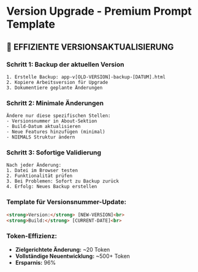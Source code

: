 # Version Upgrade - Premium Prompt Template

## 🚀 EFFIZIENTE VERSIONSAKTUALISIERUNG

### Schritt 1: Backup der aktuellen Version
```
1. Erstelle Backup: app-v[OLD-VERSION]-backup-[DATUM].html
2. Kopiere Arbeitsversion für Upgrade
3. Dokumentiere geplante Änderungen
```

### Schritt 2: Minimale Änderungen
```
Ändere nur diese spezifischen Stellen:
- Versionsnummer in About-Sektion
- Build-Datum aktualisieren
- Neue Features hinzufügen (minimal)
- NIEMALS Struktur ändern
```

### Schritt 3: Sofortige Validierung
```
Nach jeder Änderung:
1. Datei im Browser testen
2. Funktionalität prüfen
3. Bei Problemen: Sofort zu Backup zurück
4. Erfolg: Neues Backup erstellen
```

### Template für Versionsnummer-Update:
```html
<strong>Version:</strong> [NEW-VERSION]<br>
<strong>Build:</strong> [CURRENT-DATE]<br>
```

### Token-Effizienz:
- **Zielgerichtete Änderung:** ~20 Token
- **Vollständige Neuentwicklung:** ~500+ Token
- **Ersparnis:** 96%